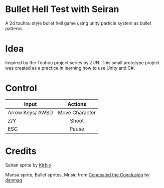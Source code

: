 # Bullet Hell Test with Seiran
A 2d touhou style bullet hell game using unity particle system as bullet patterns

# Idea
Inspired by the Touhou project series by ZUN. This small prototype project was created as a practice in learning how to use Unity and C#.

# Control
| Input                 | Actions        |
| -------------         |:-------------: |
| Arrow Keys/ AWSD      | Move Character |
| Z/Y                   | Shoot          |
| ESC                   | Pause          |

# Credits
Seiran sprite by [Kirbio](https://twitter.com/kirbio123?ref_src=twsrc%5Egoogle%7Ctwcamp%5Eserp%7Ctwgr%5Eauthor)

Marisa sprite, Bullet sprites, Music from [Concealed the Conclusion](https://github.com/danmaq/touhou-ctc-danmakufu) by [danmaq](https://twitter.com/danmaq)
